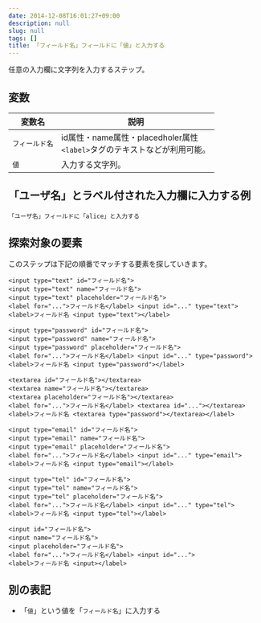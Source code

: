 ```yaml
---
date: 2014-12-08T16:01:27+09:00
description: null
slug: null
tags: []
title: 「フィールド名」フィールドに「値」と入力する
---
```


任意の入力欄に文字列を入力するステップ。

## 変数

変数名 | 説明
------|---------
`フィールド名` | id属性・name属性・placedholer属性<br>`<label>`タグのテキストなどが利用可能。
`値` | 入力する文字列。

## 「ユーザ名」とラベル付された入力欄に入力する例

```
「ユーザ名」フィールドに「alice」と入力する
```

## 探索対象の要素

このステップは下記の順番でマッチする要素を探していきます。


```
<input type="text" id="フィールド名">
<input type="text" name="フィールド名">
<input type="text" placeholder="フィールド名">
<label for="...">フィールド名</label> <input id="..." type="text">
<label>フィールド名 <input type="text"></label>

<input type="password" id="フィールド名">
<input type="password" name="フィールド名">
<input type="password" placeholder="フィールド名">
<label for="...">フィールド名</label> <input id="..." type="password">
<label>フィールド名 <input type="password"></label>

<textarea id="フィールド名"></textarea>
<textarea name="フィールド名"></textarea>
<textarea placeholder="フィールド名"></textarea>
<label for="...">フィールド名</label> <textarea id="..."></textarea>
<label>フィールド名 <textarea type="password"></textarea></label>

<input type="email" id="フィールド名">
<input type="email" name="フィールド名">
<input type="email" placeholder="フィールド名">
<label for="...">フィールド名</label> <input id="..." type="email">
<label>フィールド名 <input type="email"></label>

<input type="tel" id="フィールド名">
<input type="tel" name="フィールド名">
<input type="tel" placeholder="フィールド名">
<label for="...">フィールド名</label> <input id="..." type="tel">
<label>フィールド名 <input type="tel"></label>

<input id="フィールド名">
<input name="フィールド名">
<input placeholder="フィールド名">
<label for="...">フィールド名</label> <input id="...">
<label>フィールド名 <input></label>
```

## 別の表記

* 「`値`」という値を「`フィールド名`」に入力する
